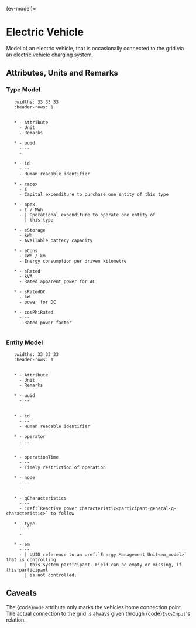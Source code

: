 (ev-model)=

# Electric Vehicle

Model of an electric vehicle, that is occasionally connected to the grid via an [electric vehicle charging system](evcs.md#electric-vehicle-charging-station).

## Attributes, Units and Remarks

### Type Model

```{list-table}
   :widths: 33 33 33
   :header-rows: 1


   * - Attribute
     - Unit
     - Remarks

   * - uuid
     - --
     - 

   * - id
     - --
     - Human readable identifier

   * - capex
     - €
     - Capital expenditure to purchase one entity of this type

   * - opex
     - € / MWh
     - | Operational expenditure to operate one entity of
       | this type

   * - eStorage
     - kWh
     - Available battery capacity

   * - eCons
     - kWh / km
     - Energy consumption per driven kilometre

   * - sRated
     - kVA
     - Rated apparent power for AC
     
   * - sRatedDC
     - kW
     - power for DC

   * - cosPhiRated
     - --
     - Rated power factor
     
```

### Entity Model

```{list-table}
   :widths: 33 33 33
   :header-rows: 1


   * - Attribute
     - Unit
     - Remarks

   * - uuid
     - --
     - 

   * - id
     - --
     - Human readable identifier

   * - operator
     - --
     - 

   * - operationTime
     - --
     - Timely restriction of operation

   * - node
     - --
     - 
     
   * - qCharacteristics
     - --
     - :ref:`Reactive power characteristic<participant-general-q-characteristic>` to follow

   * - type
     - --
     - 

   * - em
     - --
     - | UUID reference to an :ref:`Energy Management Unit<em_model>` that is controlling
       | this system participant. Field can be empty or missing, if this participant
       | is not controlled.

```

## Caveats

The {code}`node` attribute only marks the vehicles home connection point.
The actual connection to the grid is always given through {code}`EvcsInput`'s relation.
